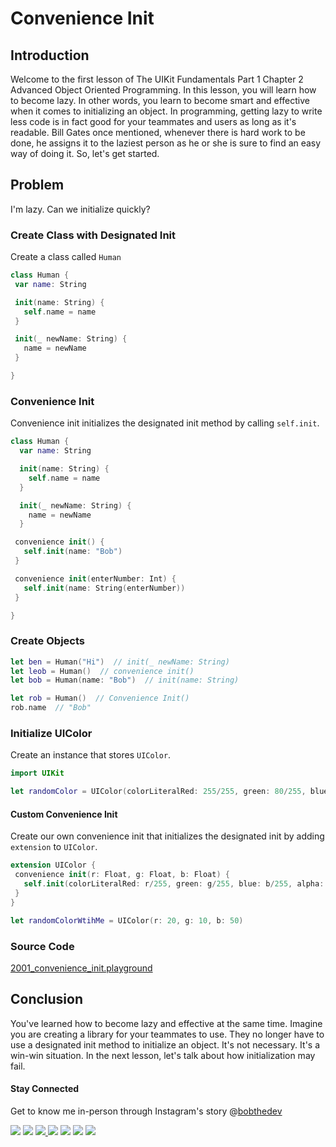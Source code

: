 # Convenience Init

## Introduction
Welcome to the first lesson of The UIKit Fundamentals Part 1 Chapter 2 Advanced Object Oriented Programming. In this lesson, you will learn how to become lazy.  In other words, you learn to become smart and effective when it comes to initializing an object. In programming, getting lazy to write less code is in fact good for your teammates and users as long as it's readable. Bill Gates once mentioned, whenever there is hard work to be done, he assigns it to the laziest person as he or she is sure to find an easy way of doing it. So, let's get started.

## Problem
I'm lazy. Can we initialize quickly?

### Create Class with Designated Init
Create a class called `Human`
```swift
class Human {
 var name: String

 init(name: String) {
   self.name = name
 }

 init(_ newName: String) {
   name = newName
 }

}
 ```

### Convenience Init
Convenience init initializes the designated init method by calling `self.init`.
```swift
class Human {
  var name: String

  init(name: String) {
    self.name = name
  }

  init(_ newName: String) {
    name = newName
  }

 convenience init() {
   self.init(name: "Bob")
 }

 convenience init(enterNumber: Int) {
   self.init(name: String(enterNumber))
 }

}
```

### Create Objects
```swift
let ben = Human("Hi")  // init(_ newName: String)
let leob = Human()  // convenience init()
let bob = Human(name: "Bob")  // init(name: String)

let rob = Human()  // Convenience Init()
rob.name  // "Bob"
```

### Initialize UIColor
Create an instance that stores `UIColor`.

```swift
import UIKit

let randomColor = UIColor(colorLiteralRed: 255/255, green: 80/255, blue: 85/255, alpha: 1)
```

#### Custom Convenience Init
Create our own convenience init that initializes the designated init by adding `extension` to `UIColor`.

```swift
extension UIColor {
 convenience init(r: Float, g: Float, b: Float) {
   self.init(colorLiteralRed: r/255, green: g/255, blue: b/255, alpha: 1)
 }
}

let randomColorWtihMe = UIColor(r: 20, g: 10, b: 50)
```

### Source Code
[2001_convenience_init.playground](https://www.dropbox.com/sh/s8huk2ugoeawb1c/AABvP4MipSe4CSypX7QEgZmZa?dl=0)

## Conclusion
You've learned how to become lazy and effective at the same time. Imagine you are creating a library for your teammates to use. They no longer have to use a designated init method to initialize an object. It's  not necessary. It's a win-win situation. In the next lesson, let's talk about how initialization may fail.

#### Stay Connected
Get to know me in-person through Instagram's story  @[bobthedev](https://instagram.com/bobthedev)

<p>
<a href="http://bobthedeveloper.io"><img src="https://img.shields.io/badge/Personal-Website-333333.svg"></a>
<a href="https://facebook.com/bobthedeveloper"><img src="https://img.shields.io/badge/Facebook-Like-3B5998.svg"></a> <a href="https://youtube.com/bobthedeveloper"><img src="https://img.shields.io/badge/YouTube-Subscribe-CE1312.svg"</a> <a href="https://twitter.com/bobleesj"><img src="https://img.shields.io/badge/Twitter-Follow-55ACEE.svg"></a> <a href="https://instagram.com/bobthedev
"><img src="https://img.shields.io/badge/Instagram-Follow-BB2F92.svg"></a> <a href="https://linkedin.com/in/bobleesj"><img src= "https://img.shields.io/badge/LinkedIn-Connect-0077B5.svg"></a>
<a href="https://medium.com/@bobleesj"><img src="https://img.shields.io/badge/Medium-Read-00AB6C.svg"/></a>
</p>
